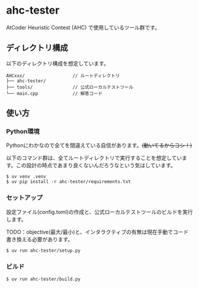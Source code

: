 # ahc-tester
AtCoder Heuristic Contest (AHC) で使用しているツール群です。

## ディレクトリ構成
以下のディレクトリ構成を想定しています。
```
AHCxxx/                  // ルートディレクトリ
├── ahc-tester/           
├── tools/               // 公式ローカルテストツール
└── main.cpp             // 解答コード
```

## 使い方

### Python環境
Pythonにわかなので全てを間違えている自信があります。~~(動いてるからヨシ！)~~

以下のコマンド群は、全てルートディレクトリで実行することを想定しています。この設計の時点であまり良くないんだろうなという気はしています。
```
$ uv venv .venv
$ uv pip install -r ahc-tester/requirements.txt
```

### セットアップ
設定ファイル(config.toml)の作成と、公式ローカルテストツールのビルドを実行します。

TODO：objective(最大/最小)と、インタラクティブの有無は現在手動でコード書き換える必要があります。
```
$ uv run ahc-tester/setup.py
```

### ビルド
```
$ uv run ahc-tester/build.py
```
